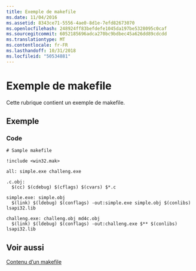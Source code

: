 ```yaml
---
title: Exemple de makefile
ms.date: 11/04/2016
ms.assetid: 8343ce71-5556-4ae0-8d1e-7efd82673070
ms.openlocfilehash: 248924ff83befdefe1045da197be5328095c0caf
ms.sourcegitcommit: 6052185696adca270bc9bdbec45a626dd89cdcdd
ms.translationtype: MT
ms.contentlocale: fr-FR
ms.lasthandoff: 10/31/2018
ms.locfileid: "50534881"
---
```

# <a name="sample-makefile"></a>Exemple de makefile

Cette rubrique contient un exemple de makefile.

## <a name="sample"></a>Exemple

### <a name="code"></a>Code

```
# Sample makefile

!include <win32.mak>

all: simple.exe challeng.exe

.c.obj:
  $(cc) $(cdebug) $(cflags) $(cvars) $*.c

simple.exe: simple.obj
  $(link) $(ldebug) $(conflags) -out:simple.exe simple.obj $(conlibs) lsapi32.lib

challeng.exe: challeng.obj md4c.obj
  $(link) $(ldebug) $(conflags) -out:challeng.exe $** $(conlibs) lsapi32.lib
```

## <a name="see-also"></a>Voir aussi

[Contenu d’un makefile](../build/contents-of-a-makefile.md)